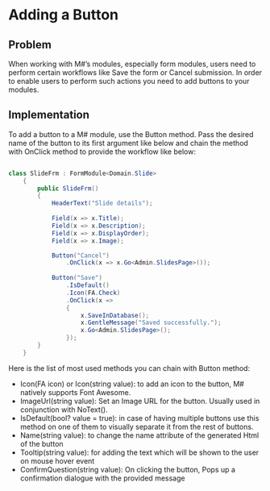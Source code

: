 # Adding a Button

## Problem

When working with M#’s modules, especially form modules, users need to perform certain workflows like Save the form or Cancel submission. In order to enable users to perform such actions you need to add buttons to your modules.

## Implementation

To add a button to a M# module, use the Button method. Pass the desired name of the button to its first argument like below and chain the method with OnClick method to provide the workflow like below:

```csharp

class SlideFrm : FormModule<Domain.Slide>
    {
        public SlideFrm()
        {
            HeaderText("Slide details");
            
            Field(x => x.Title);
            Field(x => x.Description);
            Field(x => x.DisplayOrder);
            Field(x => x.Image);        

            Button("Cancel")
                .OnClick(x => x.Go<Admin.SlidesPage>());
            
            Button("Save")
                .IsDefault() 
                .Icon(FA.Check)
                .OnClick(x =>
                {
                    x.SaveInDatabase();
                    x.GentleMessage("Saved successfully.");
                    x.Go<Admin.SlidesPage>();
                });
        }
    }

```

Here is the list of most used methods you can chain with Button method:

* Icon(FA icon) or Icon(string value): to add an icon to the button, M# natively supports Font Awesome.
* ImageUrl(string value): Set an Image URL for the button. Usually used in conjunction with NoText().
* IsDefault(bool? value = true): in case of having multiple buttons use this method on one of them to visually separate it from the rest of buttons. 
* Name(string value): to change the name attribute of the generated Html of the button
* Tooltip(string value): for adding the text which will be shown to the user on mouse hover event
* ConfirmQuestion(string value): On clicking the button, Pops up a confirmation dialogue with the provided message
